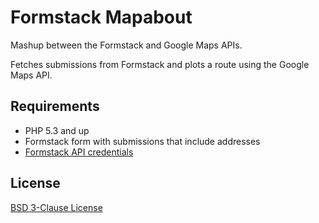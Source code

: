 # Formstack Mapabout

Mashup between the Formstack and Google Maps APIs.

Fetches submissions from Formstack and plots a route using the Google Maps API.


## Requirements

- PHP 5.3 and up
- Formstack form with submissions that include addresses
- [Formstack API credentials](https://www.formstack.com/developers/api)


## License

[BSD 3-Clause License](http://opensource.org/licenses/BSD-3-Clause)